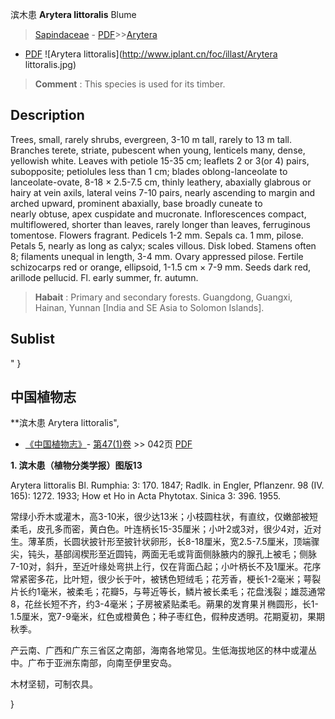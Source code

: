 滨木患 **Arytera littoralis** Blume

> [Sapindaceae](http://www.iplant.cn/info/Sapindaceae?t=foc) - [PDF](http://www.iplant.cn/foc/pdf/Sapindaceae.pdf)>>[Arytera](http://www.iplant.cn/info/Arytera?t=foc)
 - [PDF](http://www.iplant.cn/foc/pdf/Arytera.pdf)
![Arytera littoralis](http://www.iplant.cn/foc/illast/Arytera littoralis.jpg)


> **Comment** : 
> This species is used for its timber.

## Description

Trees, small, rarely shrubs, evergreen, 3-10 m tall, rarely to 13 m tall. Branches terete, striate, pubescent when young, lenticels many, dense, yellowish white. Leaves with petiole 15-35 cm; leaflets 2 or 3(or 4) pairs, subopposite; petiolules less than 1 cm; blades oblong-lanceolate to lanceolate-ovate, 8-18 × 2.5-7.5 cm, thinly leathery, abaxially glabrous or hairy at vein axils, lateral veins 7-10 pairs, nearly ascending to margin and arched upward, prominent abaxially, base broadly cuneate to <br clear=all> nearly obtuse, apex cuspidate and mucronate. Inflorescences compact, multiflowered, shorter than leaves, rarely longer than leaves, ferruginous tomentose. Flowers fragrant. Pedicels 1-2 mm. Sepals ca. 1 mm, pilose. Petals 5, nearly as long as calyx; scales villous. Disk lobed. Stamens often 8; filaments unequal in length, 3-4 mm. Ovary appressed pilose. Fertile schizocarps red or orange, ellipsoid, 1-1.5 cm × 7-9 mm. Seeds dark red, arillode pellucid. Fl. early summer, fr. autumn.


> **Habait** : 
> Primary and secondary forests. Guangdong, Guangxi, Hainan, Yunnan [India and SE Asia to Solomon Islands].


## Sublist
"
}
## 中国植物志



**滨木患 Arytera littoralis",



* [《中国植物志》](http://www.iplant.cn/frps)- [第47(1)卷](http://www.iplant.cn/frps/vol/47(1)) >> 042页 [PDF](http://www.iplant.cn/frps/pdf/47(1)/042.PDF)


**1. 滨木患（植物分类学报）图版13**

Arytera littoralis Bl. Rumphia: 3: 170. 1847; Radlk. in Engler, Pflanzenr. 98 (IV. 165): 1272. 1933; How et Ho in Acta Phytotax. Sinica 3: 396. 1955.

常绿小乔木或灌木，高3-10米，很少达13米；小枝圆柱状，有直纹，仅嫩部被短柔毛，皮孔多而密，黄白色。叶连柄长15-35厘米；小叶2或3对，很少4对，近对生。薄革质，长圆状披针形至披针状卵形，长8-18厘米，宽2.5-7.5厘米，顶端骤尖，钝头，基部阔楔形至近圆钝，两面无毛或背面侧脉腋内的腺孔上被毛；侧脉7-10对，斜升，至近叶缘处弯拱上行，仅在背面凸起；小叶柄长不及1厘米。花序常紧密多花，比叶短，很少长于叶，被锈色短绒毛；花芳香，梗长1-2毫米；萼裂片长约1毫米，被柔毛；花瓣5，与萼近等长，鳞片被长柔毛；花盘浅裂；雄蕊通常8，花丝长短不齐，约3-4毫米；子房被紧贴柔毛。蒴果的发育果爿椭圆形，长1-1.5厘米，宽7-9毫米，红色或橙黄色；种子枣红色，假种皮透明。花期夏初，果期秋季。

产云南、广西和广东三省区之南部，海南各地常见。生低海拔地区的林中或灌丛中。广布于亚洲东南部，向南至伊里安岛。

木材坚韧，可制农具。



}